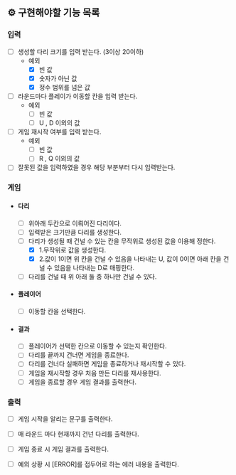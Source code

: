 ## ⚙ 구현해야할 기능 목록

### 입력

- [ ] 생성할 다리 크기를 입력 받는다. (3이상 20이하)
    - 예외
        - [x] 빈 값
        - [x] 숫자가 아닌 값
        - [x] 정수 범위를 넘은 값
- [ ] 라운드마다 플레이가 이동할 칸을 입력 받는다.
    - 예외
        - [ ] 빈 값
        - [ ] U , D 이외의 값
- [ ] 게임 재시작 여부를 입력 받는다.
    - 예외
        - [ ] 빈 값
        - [ ] R , Q 이외의 값
- [ ] 잘못된 값을 입력하였을 경우 해당 부분부터 다시 입력받는다.

### 게임
- #### 다리
    - [ ] 위아래 두칸으로 이뤄어진 다리이다.
    - [ ] 입력받은 크기만큼 다리를 생성한다.
    - [ ] 다리가 생성될 때 건널 수 있는 칸을 무작위로 생성된 값을 이용해 정한다.
        - [x] 1.무작위로 값을 생성한다.
        - [x] 2.값이 1이면 위 칸을 건널 수 있음을 나타내는 U, 값이 0이면 아래 칸을 건널 수 있음을 나타내는 D로 매핑한다.
    - [ ] 다리를 건널 때 위 아래 둘 중 하나만 건널 수 있다.

- #### 플레이어
    - [ ] 이동할 칸을 선택한다.

- #### 결과
    - [ ] 플레이어가 선택한 칸으로 이동할 수 있는지 확인한다.
    - [ ] 다리를 끝까지 건너면 게임을 종료한다.
    - [ ] 다리를 건너다 실패하면 게임을 종료하거나 재시작할 수 있다.
    - [ ] 게임을 재시작할 경우 처음 만든 다리를 재사용한다.
    - [ ] 게임을 종료할 경우 게임 결과를 출력한다.

### 출력
- [ ] 게임 시작을 알리는 문구를 출력한다.
- [ ] 매 라운드 마다 현재까지 건넌 다리를 출력한다.
- [ ] 게임 종료 시 게임 결과를 출력한다.
- [ ] 예외 상황 시 [ERROR]를 접두어로 하는 에러 내용을 출력한다. 

